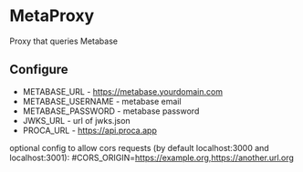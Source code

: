 # MetaProxy

Proxy that queries Metabase

## Configure
- METABASE_URL - https://metabase.yourdomain.com
- METABASE_USERNAME - metabase email
- METABASE_PASSWORD - metabase password
- JWKS_URL - url of jwks.json 
- PROCA_URL - https://api.proca.app

optional config to allow cors requests (by default localhost:3000 and localhost:3001):
#CORS_ORIGIN=https://example.org,https://another.url.org
